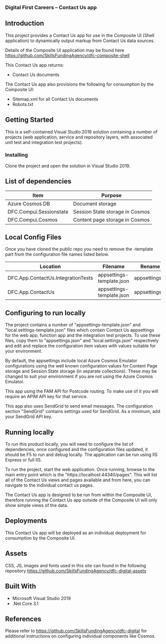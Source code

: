 ### Digital First Careers – Contact Us app

## Introduction

This project provides a Contact Us app for use in the Composite UI (Shell application) to dynamically output markup from Contact Us data sources.

Details of the Composite UI application may be found here https://github.com/SkillsFundingAgency/dfc-composite-shell

This Contact Us app returns:

* Contact Us documents

The Contact Us app also provisions the following for consumption by the Composite UI:

* Sitemap.xml for all Contact Us documents
* Robots.txt

## Getting Started

This is a self-contained Visual Studio 2019 solution containing a number of projects (web application, service and repository layers, with associated unit test and integration test projects).

### Installing

Clone the project and open the solution in Visual Studio 2019.

## List of dependencies

|Item	|Purpose|
|-------|-------|
|Azure Cosmos DB | Document storage |
|DFC.Compui.Sessionstate|Session State storage in Cosmos|
|DFC.Compui.Cosmos|Content page storage in Cosmos|

## Local Config Files

Once you have cloned the public repo you need to remove the -template part from the configuration file names listed below.

| Location | Filename | Rename to |
|-------|-------|-------|
| DFC.App.ContactUs.IntegrationTests | appsettings-template.json | appsettings.json |
| DFC.App.ContactUs | appsettings-template.json | appsettings.json |

## Configuring to run locally

The project contains a number of "appsettings-template.json" and "local.settings-template.json" files which contain Contact Us appsettings for the web app, function app and the integration test projects. To use these files, copy them to "appsettings.json" and "local.settings.json" respectively and edit and replace the configuration item values with values suitable for your environment.

By default, the appsettings include local Azure Cosmos Emulator configurations using the well known configuration values for Content Page storage and Session State storage (in separate collections). These may be changed to suit your environment if you are not using the Azure Cosmos Emulator.

This app using the FAM API for Postcode routing. To make use of it you will require an APIM API key for that service.

This app also uses SendGrid to send email messages. The configuration section "SendGrid" contains settings used for SendGrid. As a minimum, add your SendGrid API key.

## Running locally

To run this product locally, you will need to configure the list of dependencies, once configured and the configuration files updated, it should be F5 to run and debug locally. The application can be run using IIS Express or full IIS.

To run the project, start the web application. Once running, browse to the main entry point which is the "https://localhost:44340/pages". This will list all of the Contact Us views and pages available and from here, you can navigate to the individual contact us pages.

The Contact Us app is designed to be run from within the Composite UI, therefore running the Contact Us app outside of the Composite UI will only show simple views of the data.

## Deployments

This Contact Us app will be deployed as an individual deployment for consumption by the Composite UI.

## Assets

CSS, JS, images and fonts used in this site can found in the following repository https://github.com/SkillsFundingAgency/dfc-digital-assets

## Built With

* Microsoft Visual Studio 2019
* .Net Core 3.1

## References

Please refer to https://github.com/SkillsFundingAgency/dfc-digital for additional instructions on configuring individual components like Cosmos.
